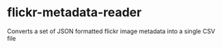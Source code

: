 # flickr-metadata-reader
Converts a set of JSON formatted flickr image metadata into a single CSV file
